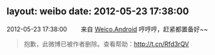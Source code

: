 layout: weibo
date: 2012-05-23 17:38:00
---
2012-05-23 17:38:00  &nbsp;&nbsp;&nbsp;&nbsp;&nbsp;&nbsp; 来自 <a href="http://app.weibo.com/t/feed/l4RWD" rel="nofollow">Weico.Android</a>
哼哼哼，赶紧都置备好~~
>  抱歉，此微博已被作者删除。查看帮助：http://t.cn/Rfd3rQV
